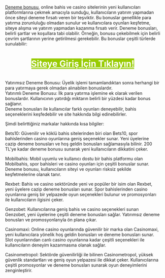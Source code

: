 <p><a href="https://www.philmudd.com/deneme-bonusu/">Deneme bonusu</a>, online bahis ve casino sitelerinin yeni kullanıcıları platformlarına &ccedil;ekmek amacıyla sunduğu, kullanıcıların yatırım yapmadan &ouml;nce siteyi deneme fırsatı veren bir teşviktir. Bu bonuslar genellikle para yatırma zorunluluğu olmadan sunulur ve kullanıcılara oyunları keşfetme, siteye alışma ve yatırım yapmadan kazanma fırsatı verir. Deneme bonusları, belirli şartlar ve koşullara tabi olabilir. &Ouml;rneğin, bonusu &ccedil;ekebilmek i&ccedil;in belirli &ccedil;evrim şartlarının yerine getirilmesi gerekebilir. Bu bonuslar &ccedil;eşitli t&uuml;rlerde sunulabilir:</p>
<h1 style="text-align: center;"><span style="background-color: #99cc00; color: #ffffff;"><a style="background-color: #99cc00; color: #ffffff;" href="https://clbanners5.com/_1FNCdIYAkZq4jHA5c2EumGNd7ZgqdRLk/38">Siteye Giriş İ&ccedil;in Tıklayın!</a></span></h1>
<p><br />Yatırımsız Deneme Bonusu: &Uuml;yelik işlemi tamamlandıktan sonra herhangi bir para yatırmaya gerek olmadan alınabilen bonuslardır.<br />Yatırımlı Deneme Bonusu: İlk para yatırma işlemine ek olarak verilen bonuslardır. Kullanıcının yatırdığı miktarın belirli bir y&uuml;zdesi kadar bonus sağlanır.<br />Deneme bonusları ile kullanıcılar farklı oyunları deneyebilir, bahis se&ccedil;eneklerini keşfedebilir ve site hakkında bilgi edinebilirler.</p>
<p>Şimdi belirttiğiniz markalar hakkında kısa bilgiler:</p>
<p>Bets10: G&uuml;venilir ve k&ouml;kl&uuml; bahis sitelerinden biri olan Bets10, spor bahislerinden casino oyunlarına geniş se&ccedil;enekler sunar. Yeni &uuml;yelerine cazip deneme bonusları ve hoş geldin bonusları sağlamasıyla bilinir. 200 TL'ye kadar deneme bonusu sunarak yeni kullanıcıların dikkatini &ccedil;eker.</p>
<p>Mobilbahis: Mobil uyumlu ve kullanıcı dostu bir bahis platformu olan Mobilbahis, spor bahisleri ve casino oyunları i&ccedil;in &ccedil;eşitli bonuslar sunar. Deneme bonusu, kullanıcıların siteyi ve oyunları risksiz şekilde keşfetmelerine olanak tanır.</p>
<p>Rexbet: Bahis ve casino sekt&ouml;r&uuml;nde yeni ve pop&uuml;ler bir isim olan Rexbet, yeni &uuml;yelere cazip deneme bonusları sunar. Spor bahislerinden casino oyunlarına geniş bir yelpazede oyun se&ccedil;enekleri bulunur ve promosyonları ile kullanıcıların ilgisini &ccedil;eker.</p>
<p>Genzobet: Kullanıcılarına geniş bahis ve casino se&ccedil;enekleri sunan Genzobet, yeni &uuml;yelerine &ccedil;eşitli deneme bonusları sağlar. Yatırımsız deneme bonusları ve promosyonlarıyla &ouml;n plana &ccedil;ıkar.</p>
<p>Casinomaxi: Online casino oyunlarında g&uuml;venilir bir marka olan Casinomaxi, yeni kullanıcılara y&ouml;nelik hoş geldin bonusları ve deneme bonusları sunar. Slot oyunlarından canlı casino oyunlarına kadar &ccedil;eşitli se&ccedil;enekleri ile kullanıcıların deneyim kazanmasına olanak sağlar.</p>
<p>Casinometropol: Sekt&ouml;rde g&uuml;venilirliği ile bilinen Casinometropol, y&uuml;ksek g&uuml;venlik standartları ve geniş oyun yelpazesi ile dikkat &ccedil;eker. Kullanıcılarına &ccedil;eşitli promosyonlar ve deneme bonusları sunarak oyun deneyimlerini zenginleştirir.</p>
